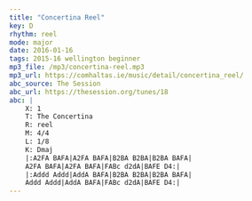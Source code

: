 ```yaml
---
title: "Concertina Reel"
key: D
rhythm: reel
mode: major
date: 2016-01-16
tags: 2015-16 wellington beginner
mp3_file: /mp3/concertina-reel.mp3
mp3_url: https://comhaltas.ie/music/detail/concertina_reel/
abc_source: The Session
abc_url: https://thesession.org/tunes/18
abc: |
    X: 1
    T: The Concertina
    R: reel
    M: 4/4
    L: 1/8
    K: Dmaj
    |:A2FA BAFA|A2FA BAFA|B2BA B2BA|B2BA BAFA|
    A2FA BAFA|A2FA BAFA|FABc d2dA|BAFE D4:|
    |:Addd Addd|AddA BAFA|B2BA B2BA|B2BA BAFA|
    Addd Addd|AddA BAFA|FABc d2dA|BAFE D4:|
---
```

